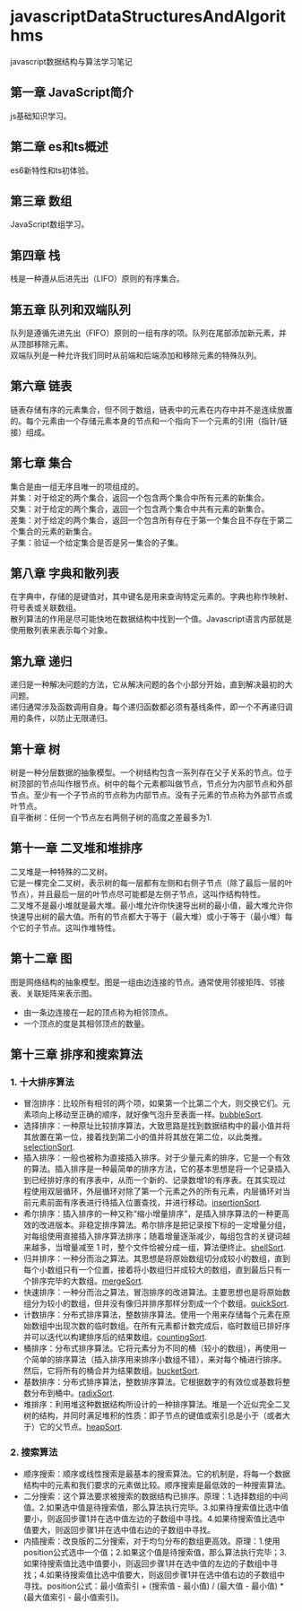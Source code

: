 # javascriptDataStructuresAndAlgorithms
javascript数据结构与算法学习笔记

## 第一章 JavaScript简介
js基础知识学习。  
## 第二章 es和ts概述
es6新特性和ts初体验。  

## 第三章 数组
JavaScript数组学习。

## 第四章 栈
栈是一种遵从后进先出（LIFO）原则的有序集合。

## 第五章 队列和双端队列
队列是遵循先进先出（FIFO）原则的一组有序的项。队列在尾部添加新元素，并从顶部移除元素。  
双端队列是一种允许我们同时从前端和后端添加和移除元素的特殊队列。  

## 第六章 链表
链表存储有序的元素集合，但不同于数组，链表中的元素在内存中并不是连续放置的。每个元素由一个存储元素本身的节点和一个指向下一个元素的引用（指针/链接）组成。  

## 第七章 集合
集合是由一组无序且唯一的项组成的。  
并集：对于给定的两个集合，返回一个包含两个集合中所有元素的新集合。  
交集：对于给定的两个集合，返回一个包含两个集合中共有元素的新集合。  
差集：对于给定的两个集合，返回一个包含所有存在于第一个集合且不存在于第二个集合的元素的新集合。  
子集：验证一个给定集合是否是另一集合的子集。

## 第八章 字典和散列表
在字典中，存储的是键值对，其中键名是用来查询特定元素的。字典也称作映射、符号表或关联数组。  
散列算法的作用是尽可能快地在数据结构中找到一个值。Javascript语言内部就是使用散列表来表示每个对象。  

## 第九章 递归
递归是一种解决问题的方法，它从解决问题的各个小部分开始，直到解决最初的大问题。  
递归通常涉及函数调用自身。每个递归函数都必须有基线条件，即一个不再递归调用的条件，以防止无限递归。

## 第十章 树
树是一种分层数据的抽象模型。一个树结构包含一系列存在父子关系的节点。位于树顶部的节点叫作根节点。树中的每个元素都叫做节点，节点分为内部节点和外部节点。至少有一个子节点的节点称为内部节点。没有子元素的节点称为外部节点或叶节点。  
自平衡树：任何一个节点左右两侧子树的高度之差最多为1.

## 第十一章 二叉堆和堆排序
二叉堆是一种特殊的二叉树。  
它是一棵完全二叉树，表示树的每一层都有左侧和右侧子节点（除了最后一层的叶节点），并且最后一层的叶节点尽可能都是左侧子节点，这叫作结构特性。  
二叉堆不是最小堆就是最大堆。最小堆允许你快速导出树的最小值，最大堆允许你快速导出树的最大值。所有的节点都大于等于（最大堆）或小于等于（最小堆）每个它的子节点。这叫作堆特性。

## 第十二章 图
图是网络结构的抽象模型。图是一组由边连接的节点。通常使用邻接矩阵、邻接表、关联矩阵来表示图。   
- 由一条边连接在一起的顶点称为相邻顶点。
- 一个顶点的度是其相邻顶点的数量。

## 第十三章 排序和搜索算法  
### 1. 十大排序算法
- 冒泡排序：比较所有相邻的两个项，如果第一个比第二个大，则交换它们。元素项向上移动至正确的顺序，就好像气泡升至表面一样。[bubbleSort](chapter13/bubbleSort.ts).
- 选择排序：一种原址比较排序算法，大致思路是找到数据结构中的最小值并将其放置在第一位，接着找到第二小的值并将其放在第二位，以此类推。[selectionSort](chapter13/selectionSort.ts).
- 插入排序：一般也被称为直接插入排序。对于少量元素的排序，它是一个有效的算法。插入排序是一种最简单的排序方法，它的基本思想是将一个记录插入到已经排好序的有序表中，从而一个新的、记录数增1的有序表。在其实现过程使用双层循环，外层循环对除了第一个元素之外的所有元素，内层循环对当前元素前面有序表进行待插入位置查找，并进行移动。[insertionSort](./chapter13/insertionSort.ts).
- 希尔排序：插入排序的一种又称“缩小增量排序”，是插入排序算法的一种更高效的改进版本。非稳定排序算法。希尔排序是把记录按下标的一定增量分组，对每组使用直接插入排序算法排序；随着增量逐渐减少，每组包含的关键词越来越多，当增量减至 1 时，整个文件恰被分成一组，算法便终止。[shellSort](chapter13/shellSort.ts).
- 归并排序：一种分而治之算法。其思想是将原始数组切分成较小的数组，直到每个小数组只有一个位置，接着将小数组归并成较大的数组，直到最后只有一个排序完毕的大数组。[mergeSort](chapter13/mergeSort.ts).
- 快速排序：一种分而治之算法，冒泡排序的改进算法。主要思想也是将原始数组分为较小的数组，但并没有像归并排序那样分割成一个个数组。[quickSort](chapter13/quickSort.ts).
- 计数排序：分布式排序算法，整数排序算法。使用一个用来存储每个元素在原始数组中出现次数的临时数组。在所有元素都计数完成后，临时数组已排好序并可以迭代以构建排序后的结果数组。[countingSort](chapter13/countingSort.ts).
- 桶排序：分布式排序算法。它将元素分为不同的桶（较小的数组），再使用一个简单的排序算法（插入排序用来排序小数组不错），来对每个桶进行排序。然后，它将所有的桶合并为结果数组。[bucketSort](chapter13/bucketSort.ts).
- 基数排序：分布式排序算法，整数排序算法。它根据数字的有效位或基数将整数分布到桶中。[radixSort](./chapter13/radixSort.ts).
- 堆排序：利用堆这种数据结构所设计的一种排序算法。堆是一个近似完全二叉树的结构，并同时满足堆积的性质：即子节点的键值或索引总是小于（或者大于）它的父节点。[heapSort](chapter13/heapSort.ts).
### 2. 搜索算法
- 顺序搜索：顺序或线性搜索是最基本的搜索算法。它的机制是，将每一个数据结构中的元素和我们要求的元素做比较。顺序搜索是最低效的一种搜索算法。
- 二分搜索：这个算法要求被搜索的数据结构已排序。原理：1.选择数组的中间值。2.如果选中值是待搜索值，那么算法执行完毕。3.如果待搜索值比选中值要小，则返回步骤1并在选中值左边的子数组中寻找。4.如果待搜索值比选中值要大，则返回步骤1并在选中值右边的子数组中寻找。
- 内插搜索：改良版的二分搜索，对于均匀分布的数组更高效。原理：1.使用position公式选中一个值；2.如果这个值是待搜索值，那么算法执行完毕；3.如果待搜索值比选中值要小，则返回步骤1并在选中值的左边的子数组中寻找；4.如果待搜索值比选中值要大，则返回步骤1并在选中值右边的子数组中寻找。position公式：最小值索引 + (搜索值 - 最小值) / (最大值 - 最小值) * (最大值索引 - 最小值索引)。

